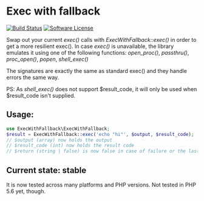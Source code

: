 # Exec with fallback

[![Build Status](https://github.com/rosell-dk/exec-with-fallback/actions/workflows/php.yml/badge.svg)](https://github.com/rosell-dk/exec-with-fallback/actions/workflows/php.yml)
[![Software License](https://img.shields.io/badge/license-MIT-brightgreen.svg?style=flat-square)](https://github.com/rosell-dk/exec-with-fallback/blob/master/LICENSE)

Swap out your current *exec()* calls with *ExecWithFallback::exec()* in order to get a more resilient exec(). In case *exec()* is unavailable, the library emulates it using one of the following functions: *open_proc()*, *passthru()*, *proc_open()*, *popen*, *shell_exec()*

The signatures are exactly the same as standard exec() and they handle errors the same way.

PS: As *shell_exec()* does not support $result_code, it will only be used when $result_code isn't supplied.

## Usage:
```php
use ExecWithFallback\ExecWithFallback;
$result = ExecWithFallback::exec('echo "hi"', $output, $result_code);
// $output (array) now holds the output
// $result_code (int) now holds the result code
// $return (string | false) is now false in case of failure or the last line of the output
```

## Current state: stable
It is now tested across many platforms and PHP versions. Not tested in PHP 5.6 yet, though.
